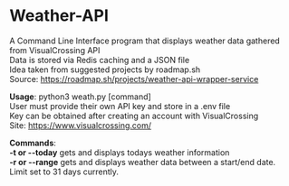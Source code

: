 # Weather-API
A Command Line Interface program that displays weather data gathered from VisualCrossing API  
Data is stored via Redis caching and a JSON file  
Idea taken from suggested projects by roadmap.sh  
Source: https://roadmap.sh/projects/weather-api-wrapper-service  

**Usage**: python3 weath.py [command]  
User must provide their own API key and store in a .env file  
Key can be obtained after creating an account with VisualCrossing  
Site: https://www.visualcrossing.com/  

**Commands**:  
**-t or --today** gets and displays todays weather information  
**-r or --range** gets and displays weather data between a start/end date. Limit set to 31 days currently.

